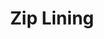 ---
title: Zip Lining
category: blog
lat: 11.98641
lng: 102.29723
image: https://s3-us-west-2.amazonaws.com/travels2013/2014-01-26 17:59:31 PST.jpg
observation: 20140126175931PST
---